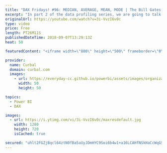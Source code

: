 ```yaml
---
title: "DAX Fridays! #96: MEDIAN, AVERAGE, MEAN, MODE | The Bill Gates Effect"
excerpt: "In part 2 of the data profiling series, we are going to talk about MEAN, AVERAGE, MODE AND MEDIAN and try to explain them with a story, what I call the Bill Gates Effect.  Main topics?  Is average a good measure ? When is average a bad metric to use? Calculate median Calculate mode.  Here is the website"
originalUrl: https://youtube.com/watch?v=3i-VvzI6v0c
type: video
price: Free
length: PT26M11S
publishedDateTime: 2018-09-07T13:29:13Z
heat: 50

featuredContent: "<iframe width=\"800\" height=\"500\" frameborder=\"0\" src=\"https://www.youtube.com/embed/3i-VvzI6v0c\" allow=\"accelerometer; autoplay; encrypted-media; gyroscope; picture-in-picture\" allowfullscreen></iframe>"

provider:
  name: Curbal
  domain: curbal.com
  images:
    - url: https://everyday-cc.github.io/powerbi/assets/images/organizations/curbal.com-50x50.jpg
      width: 50
      height: 50

topics:
  - Power BI
  - DAX

images:
  - url: https://i.ytimg.com/vi/3i-VvzI6v0c/maxresdefault.jpg
    width: 1280
    height: 720
    isCached: true

secured: "uhlt2FGZjBqcl64ztN0fBa5aUyJDmHYC9Soi6b4w1+a16LCAHfNSkHaCcWqGSnbBqDb+eOiten+OW+j8uccGVtAky+7+eO6+m40gKocqQfBzMciR0zhFA2ifhIOKcja90kWqaaJy8rTgcsQWDQ42I2IxgtBcylqSCCHN9ttY9FKd1ARNOR/RSC7ATDHUwBh16w9NYAuJekGtWZKcJO/KGue8ndIX65wvoWcCSGEAcTxKSEXEv5/Ob1ZKZQLORyLYXrdpNKLo+iqnHgf2cFAAMNF7i1NC4fMu10q3SzVu3RMSRlQP0yXlexhXBHoL9kwGgwOYFrcCTrAYSdnrrpFqT009iEUcjZ0hKcqL/rro3UZ8BRGpqd+oLy+cAhXtAmMhj4yPreIaURMOHF8rSKtJ44N2lupsKLIo5dwtwoY59/s=;TMQgXUPOP7uPfyfqHzP8WQ=="
---
```


